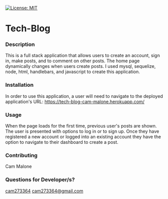 
  [![License: MIT](https://img.shields.io/badge/License-MIT-yellow.svg)](https://opensource.org/licenses/MIT)

  # Tech-Blog
  
  ### Description
  This is a full stack application that allows users to create an account, sign in, make posts, and to comment on other posts. The home page dynamically changes when users create posts. I used mysql, sequelize, node, html, handlebars, and javascript to create this application. 
  
  
  ### Installation
  In order to use this application, a user will need to navigate to the deployed application's URL: https://tech-blog-cam-malone.herokuapp.com/

  ### Usage
  When the page loads for the first time, previous user's posts are shown. The user is presented with options to log in or to sign up. Once they have registered a new account or logged into an existing account they have the option to navigate to their dashboard to create a post. 
  ### Contributing
  Cam Malone

  ### Questions for Developer/s?
  [cam273364](https://github.com/cam273364)
  cam273364@gmail.com
  
  
  

